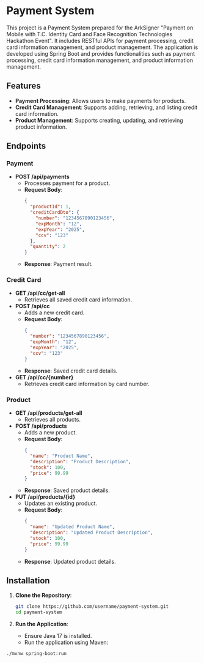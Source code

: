 # Payment System

This project is a Payment System prepared for the ArkSigner "Payment on Mobile with T.C. Identity Card and Face Recognition Technologies Hackathon Event". It includes RESTful APIs for payment processing, credit card information management, and product management. The application is developed using Spring Boot and provides functionalities such as payment processing, credit card information management, and product information management.

## Features

- **Payment Processing**: Allows users to make payments for products.
- **Credit Card Management**: Supports adding, retrieving, and listing credit card information.
- **Product Management**: Supports creating, updating, and retrieving product information.

## Endpoints

### Payment

- **POST /api/payments**
   - Processes payment for a product.
   - **Request Body**:
     ```json
     {
       "productId": 1,
       "creditCardDto": {
         "number": "1234567890123456",
         "expMonth": "12",
         "expYear": "2025",
         "ccv": "123"
       },
       "quantity": 2
     }
     ```
   - **Response**: Payment result.

### Credit Card

- **GET /api/cc/get-all**
   - Retrieves all saved credit card information.
- **POST /api/cc**
   - Adds a new credit card.
   - **Request Body**:
     ```json
     {
       "number": "1234567890123456",
       "expMonth": "12",
       "expYear": "2025",
       "ccv": "123"
     }
     ```
   - **Response**: Saved credit card details.
- **GET /api/cc/{number}**
   - Retrieves credit card information by card number.

### Product

- **GET /api/products/get-all**
   - Retrieves all products.
- **POST /api/products**
   - Adds a new product.
   - **Request Body**:
     ```json
     {
       "name": "Product Name",
       "description": "Product Description",
       "stock": 100,
       "price": 99.99
     }
     ```
   - **Response**: Saved product details.
- **PUT /api/products/{id}**
   - Updates an existing product.
   - **Request Body**:
     ```json
     {
       "name": "Updated Product Name",
       "description": "Updated Product Description",
       "stock": 100,
       "price": 99.99
     }
     ```
   - **Response**: Updated product details.

## Installation

1. **Clone the Repository**:
   ```bash
   git clone https://github.com/username/payment-system.git
   cd payment-system
   ```

2. **Run the Application**:
   - Ensure Java 17 is installed.
   - Run the application using Maven:

```bash
./mvnw spring-boot:run
```
